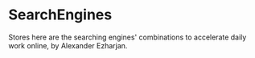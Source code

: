 # SearchEngines
Stores here are the searching engines' combinations to accelerate daily work online, by Alexander Ezharjan.
